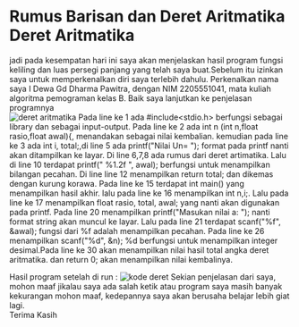 # Rumus Barisan dan Deret Aritmatika <Br> Deret Aritmatika
  jadi pada kesempatan hari ini saya akan menjelaskan hasil program fungsi keliling dan luas persegi panjang yang telah saya buat.Sebelum itu izinkan saya untuk memperkenalkan diri saya terlebih dahulu. 
  Perkenalkan nama saya I Dewa Gd Dharma Pawitra, dengan NIM 2205551041, mata kuliah algoritma pemograman kelas B. Baik saya lanjutkan ke penjelasan programnya<Br>
  ![deret aritmatika](https://user-images.githubusercontent.com/115130964/196603157-3a48bd46-3b32-4bd9-9021-2de4c26fd98f.JPG)
  Pada line ke 1 ada #include<stdio.h> berfungsi sebagai library dan sebagai input-output.
  Pada line ke 2 ada int n (int n,float rasio,float awal){, menandakan sebagai nilai kembalian.
  kemudian pada line ke 3 ada int i, total;,di line 5 ada printf("Nilai Un= "); format pada printf nanti akan ditampilkan ke layar.
  Di line 6,7,8 ada rumus dari deret artimatika. Lalu di line 10 terdapat printf(" %1.2f  ", awal); berfungsi untuk menampilkan bilangan pecahan.
  Di line line 12 menampilkan return total; dan dikemas dengan kurung korawa.
  Pada line ke 15 terdapat int main() yang menampilkan hasil akhir. lalu pada line ke 16 menampilkan int n,i;. Lalu pada line ke 17 
  menampilkan float rasio, total, awal; yang nanti akan digunakan pada printf. 
  Pada line 20 menampilkan  printf("Masukan nilai a: "); nanti format string akan muncul ke layar.
  Lalu pada line 21 terdapat scanf("%f", &awal); fungsi dari %f adalah menampilkan pecahan. Pada line ke 26 menampilkan scanf("%d", &n); %d berfungsi 
  untuk menampilkan integer desimal.Pada line ke 30 akan menampilkan nilai hasil total angka deret aritmatika. dan return 0; akan menampilkan nilai kembalinya.
  
  Hasil program setelah di run :
![kode deret](https://user-images.githubusercontent.com/115130964/196603560-fcaf17f4-433a-4087-a7c3-41de7e3249bf.JPG)
  Sekian penjelasan dari saya, mohon maaf jikalau saya ada salah ketik atau program saya masih banyak kekurangan mohon maaf, kedepannya saya akan berusaha belajar lebih giat lagi.<Br>
  Terima Kasih
